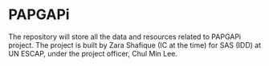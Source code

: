 # PAPGAPi
The repository will store all the data and resources related to PAPGAPi project.
The project is built by Zara Shafique (IC at the time) for SAS (IDD) at UN ESCAP, under the project officer, Chul Min Lee.
